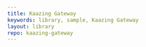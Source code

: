```yaml
---
title: Kaazing Gateway
keywords: library, sample, Kaazing Gateway
layout: library
repo: kaazing-gateway
---
```

